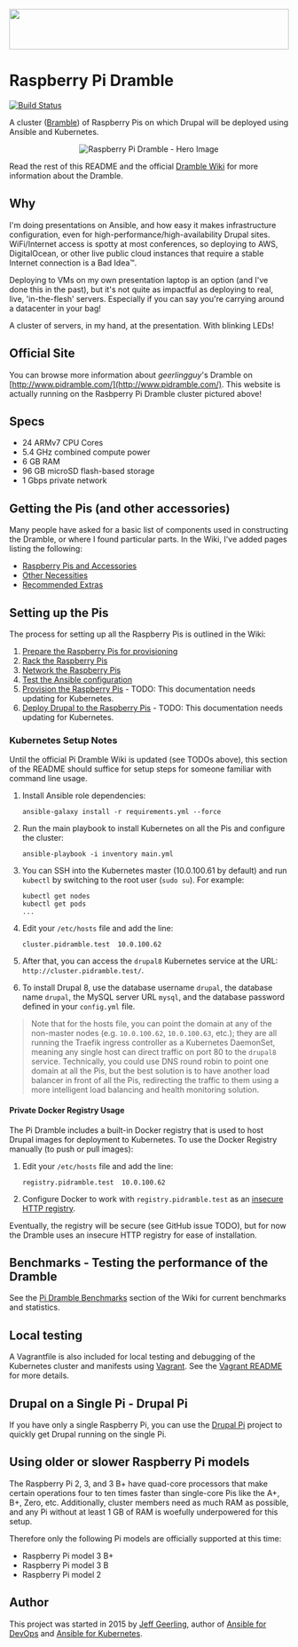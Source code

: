 <a href="http://www.pidramble.com"><img src="https://cdn.rawgit.com/geerlingguy/raspberry-pi-dramble/master/images/logo.svg" width="100%" height="73"></a>

# Raspberry Pi Dramble

[![Build Status](https://travis-ci.org/geerlingguy/raspberry-pi-dramble.svg?branch=master)](https://travis-ci.org/geerlingguy/raspberry-pi-dramble)

A cluster ([Bramble](http://elinux.org/Bramble)) of Raspberry Pis on which Drupal will be deployed using Ansible and Kubernetes.

<p align="center"><img src="https://raw.githubusercontent.com/geerlingguy/raspberry-pi-dramble/master/images/raspberry-pi-dramble-hero.jpg" alt="Raspberry Pi Dramble - Hero Image" /></p>

Read the rest of this README and the official [Dramble Wiki](http://www.pidramble.com/wiki) for more information about the Dramble.

## Why

I'm doing presentations on Ansible, and how easy it makes infrastructure configuration, even for high-performance/high-availability Drupal sites. WiFi/Internet access is spotty at most conferences, so deploying to AWS, DigitalOcean, or other live public cloud instances that require a stable Internet connection is a Bad Idea™.

Deploying to VMs on my own presentation laptop is an option (and I've done this in the past), but it's not quite as impactful as deploying to real, live, 'in-the-flesh' servers. Especially if you can say you're carrying around a datacenter in your bag!

A cluster of servers, in my hand, at the presentation. With blinking LEDs!

## Official Site

You can browse more information about _geerlingguy_'s Dramble on [http://www.pidramble.com/](http://www.pidramble.com/). This website is actually running on the Rasbperry Pi Dramble cluster pictured above!

## Specs

  - 24 ARMv7 CPU Cores
  - 5.4 GHz combined compute power
  - 6 GB RAM
  - 96 GB microSD flash-based storage
  - 1 Gbps private network

## Getting the Pis (and other accessories)

Many people have asked for a basic list of components used in constructing the Dramble, or where I found particular parts. In the Wiki, I've added pages listing the following:

  - [Raspberry Pis and Accessories](http://www.pidramble.com/wiki/hardware/pis)
  - [Other Necessities](http://www.pidramble.com/wiki/hardware/necessities)
  - [Recommended Extras](http://www.pidramble.com/wiki/hardware/extras)

## Setting up the Pis

The process for setting up all the Raspberry Pis is outlined in the Wiki:

  1. [Prepare the Raspberry Pis for provisioning](http://www.pidramble.com/wiki/setup/prepare)
  2. [Rack the Raspberry Pis](http://www.pidramble.com/wiki/setup/rack)
  3. [Network the Raspberry Pis](http://www.pidramble.com/wiki/setup/network)
  4. [Test the Ansible configuration](http://www.pidramble.com/wiki/setup/test-ansible)
  5. [Provision the Raspberry Pis](http://www.pidramble.com/wiki/setup/provision)
    - TODO: This documentation needs updating for Kubernetes.
  6. [Deploy Drupal to the Raspberry Pis](http://www.pidramble.com/wiki/setup/deploy-drupal)
    - TODO: This documentation needs updating for Kubernetes.

### Kubernetes Setup Notes

Until the official Pi Dramble Wiki is updated (see TODOs above), this section of the README should suffice for setup steps for someone familiar with command line usage.

  1. Install Ansible role dependencies:

         ansible-galaxy install -r requirements.yml --force

  1. Run the main playbook to install Kubernetes on all the Pis and configure the cluster:

         ansible-playbook -i inventory main.yml

  2. You can SSH into the Kubernetes master (10.0.100.61 by default) and run `kubectl` by switching to the root user (`sudo su`). For example:

         kubectl get nodes
         kubectl get pods
         ...

  3. Edit your `/etc/hosts` file and add the line:

         cluster.pidramble.test  10.0.100.62

  4. After that, you can access the `drupal8` Kubernetes service at the URL: `http://cluster.pidramble.test/`.

  5. To install Drupal 8, use the database username `drupal`, the database name `drupal`, the MySQL server URL `mysql`, and the database password defined in your `config.yml` file.

> Note that for the hosts file, you can point the domain at any of the non-master nodes (e.g. `10.0.100.62`, `10.0.100.63`, etc.); they are all running the Traefik ingress controller as a Kubernetes DaemonSet, meaning any single host can direct traffic on port 80 to the `drupal8` service. Technically, you could use DNS round robin to point one domain at all the Pis, but the best solution is to have another load balancer in front of all the Pis, redirecting the traffic to them using a more intelligent load balancing and health monitoring solution.

#### Private Docker Registry Usage

The Pi Dramble includes a built-in Docker registry that is used to host Drupal images for deployment to Kubernetes. To use the Docker Registry manually (to push or pull images):

  1. Edit your `/etc/hosts` file and add the line:

         registry.pidramble.test  10.0.100.62

  2. Configure Docker to work with `registry.pidramble.test` as an [insecure HTTP registry](https://docs.docker.com/registry/insecure/#deploy-a-plain-http-registry).

Eventually, the registry will be secure (see GitHub issue TODO), but for now the Dramble uses an insecure HTTP registry for ease of installation.

## Benchmarks - Testing the performance of the Dramble

See the [Pi Dramble Benchmarks](http://www.pidramble.com/wiki/benchmarks) section of the Wiki for current benchmarks and statistics.

## Local testing

A Vagrantfile is also included for local testing and debugging of the Kubernetes cluster and manifests using [Vagrant](https://www.vagrantup.com). See the [Vagrant README](testing/vagrant/README.md) for more details.

## Drupal on a Single Pi - Drupal Pi

If you have only a single Raspberry Pi, you can use the [Drupal Pi](https://github.com/geerlingguy/drupal-pi) project to quickly get Drupal running on the single Pi.

## Using older or slower Raspberry Pi models

The Raspberry Pi 2, 3, and 3 B+ have quad-core processors that make certain operations four to ten times faster than single-core Pis like the A+, B+, Zero, etc. Additionally, cluster members need as much RAM as possible, and any Pi without at least 1 GB of RAM is woefully underpowered for this setup.

Therefore only the following Pi models are officially supported at this time:

  - Raspberry Pi model 3 B+
  - Raspberry Pi model 3 B
  - Raspberry Pi model 2

## Author

This project was started in 2015 by [Jeff Geerling](https://www.jeffgeerling.com/), author of [Ansible for DevOps](https://www.ansiblefordevops.com/) and [Ansible for Kubernetes](https://www.ansibleforkubernetes.com).
